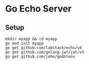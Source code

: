 # Go Echo Server

## Setup 
```
mkdir myapp && cd myapp
go mod init myapp
go get github.com/labstack/echo/v4
go get github.com/golang-jwt/jwt/v5
go get github.com/joho/godotenv
```
